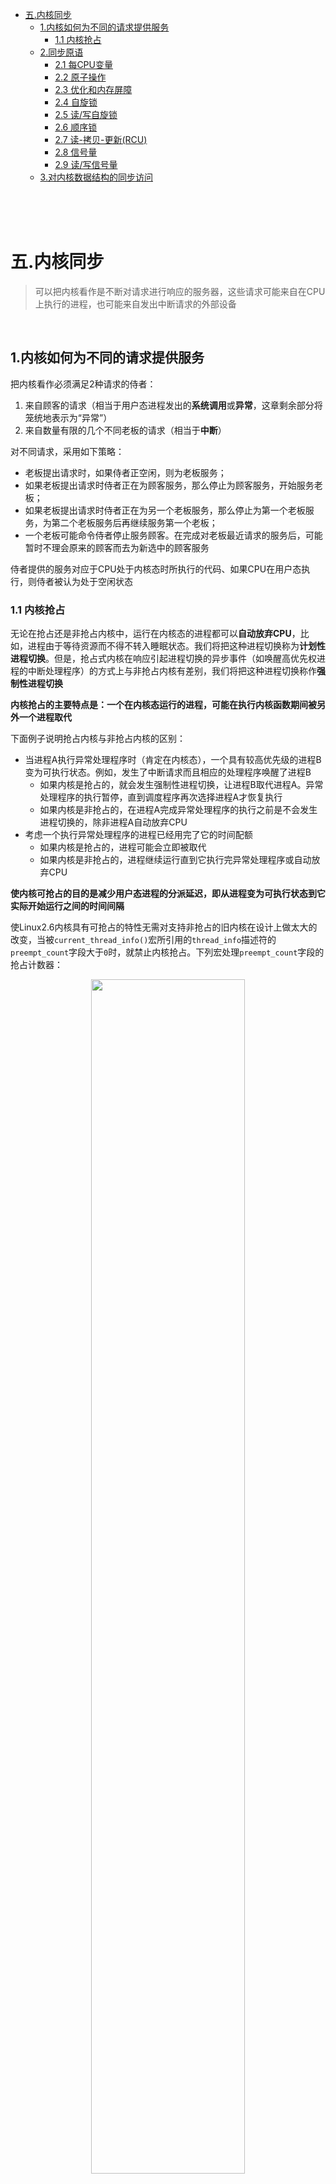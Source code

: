 
* [五.内核同步](#五内核同步)
    * [1.内核如何为不同的请求提供服务](#1内核如何为不同的请求提供服务)
        * [1.1 内核抢占](#11-内核抢占)
    * [2.同步原语](#2同步原语)
        * [2.1 每CPU变量](#21-每cpu变量)
        * [2.2 原子操作](#22-原子操作)
        * [2.3 优化和内存屏障](#23-优化和内存屏障)
        * [2.4 自旋锁](#24-自旋锁)
        * [2.5 读/写自旋锁](#25-读写自旋锁)
        * [2.6 顺序锁](#26-顺序锁)
        * [2.7 读-拷贝-更新(RCU)](#27-读-拷贝-更新rcu)
        * [2.8 信号量](#28-信号量)
        * [2.9 读/写信号量](#29-读写信号量)
    * [3.对内核数据结构的同步访问](#3对内核数据结构的同步访问)

<br>
<br>
<br>

# 五.内核同步

> 可以把内核看作是不断对请求进行响应的服务器，这些请求可能来自在CPU上执行的进程，也可能来自发出中断请求的外部设备

<br>

## 1.内核如何为不同的请求提供服务

把内核看作必须满足2种请求的侍者：

1. 来自顾客的请求（相当于用户态进程发出的**系统调用**或**异常**，这章剩余部分将笼统地表示为“异常”）
2. 来自数量有限的几个不同老板的请求（相当于**中断**）

对不同请求，采用如下策略：

* 老板提出请求时，如果侍者正空闲，则为老板服务；
* 如果老板提出请求时侍者正在为顾客服务，那么停止为顾客服务，开始服务老板；
* 如果老板提出请求时侍者正在为另一个老板服务，那么停止为第一个老板服务，为第二个老板服务后再继续服务第一个老板；
* 一个老板可能命令侍者停止服务顾客。在完成对老板最近请求的服务后，可能暂时不理会原来的顾客而去为新选中的顾客服务

侍者提供的服务对应于CPU处于内核态时所执行的代码、如果CPU在用户态执行，则侍者被认为处于空闲状态

### 1.1 内核抢占

无论在抢占还是非抢占内核中，运行在内核态的进程都可以**自动放弃CPU**，比如，进程由于等待资源而不得不转入睡眠状态。我们将把这种进程切换称为**计划性进程切换**。但是，抢占式内核在响应引起进程切换的异步事件（如唤醒高优先权进程的中断处理程序）的方式上与非抢占内核有差别，我们将把这种进程切换称作**强制性进程切换**

**内核抢占的主要特点是：一个在内核态运行的进程，可能在执行内核函数期间被另外一个进程取代**

下面例子说明抢占内核与非抢占内核的区别：

* 当进程A执行异常处理程序时（肯定在内核态），一个具有较高优先级的进程B变为可执行状态。例如，发生了中断请求而且相应的处理程序唤醒了进程B
    * 如果内核是抢占的，就会发生强制性进程切换，让进程B取代进程A。异常处理程序的执行暂停，直到调度程序再次选择进程A才恢复执行
    * 如果内核是非抢占的，在进程A完成异常处理程序的执行之前是不会发生进程切换的，除非进程A自动放弃CPU
* 考虑一个执行异常处理程序的进程已经用完了它的时间配额
    * 如果内核是抢占的，进程可能会立即被取代
    * 如果内核是非抢占的，进程继续运行直到它执行完异常处理程序或自动放弃CPU

**使内核可抢占的目的是减少用户态进程的分派延迟，即从进程变为可执行状态到它实际开始运行之间的时间间隔**

使Linux2.6内核具有可抢占的特性无需对支持非抢占的旧内核在设计上做太大的改变，当被`current_thread_info()`宏所引用的`thread_info`描述符的`preempt_count`字段大于`0`时，就禁止内核抢占。下列宏处理`preempt_count`字段的抢占计数器：

<div align="center"> <img src="pic/table-5-1.png" width="70%" height="70%"/> </div>

**内核抢占会引起不容忽视的开销。Linux2.6独具特色地允许用户在编译内核时通过设置选项来禁用或启用内核抢占**

<br>

## 2.同步原语

下表是Linux内核使用的同步技术。“适用范围”一栏表示同步技术是适用于系统中所有CPU还是单个CPU：

<div align="center"> <img src="pic/table-5-2.png" width="70%" height="70%"/> </div>

### 2.1 每CPU变量

**每CPU变量主要是数据结构的数组，系统的每个CPU对应数组的一个元素**

* 一个CPU不应该访问与其他CPU对应的数组元素，另外，它可以随意读或修改自己的元素而不用担心出现竞争条件，因为它是唯一有资格这么做的CPU
* 但是，这也意味着每CPU变量基本上只能在特殊情况下使用，也就是当它确定在系统的CPU上的数据在逻辑上是独立的时候

> 每CPU的数组元素在内存中被排列以使每个数据结构存放在硬件高速缓存的不同行，因此，对每CPU数组的并发访问不会导致cache-line的窃用和失效

**在单处理器和多处理器系统中，内核抢占都可能使每CPU变量产生竞争条件。总的原则是内核控制路径应该在禁用抢占的情况下访问每CPU变量**。考虑这种情况会产生什么后果——一个内核控制路径获得了它的每CPU变量本地副本的地址，然后它因被抢占而转移到另外一个CPU上，但仍然引用原来CPU元素的地址

### 2.2 原子操作

若干汇编语言指令具有“读—修改—写”类型。也就是说，它们访问存储器单元两次，第一次读原值，第二次写新值

为了避免由于“读—修改—写”指令引起的竞争条件，最容易的就是确保这样的操作在芯片级是原子的。任何一个这样的操作都必须以单个指令执行，

1. 中间不能中断
2. 且避免其他的CPU访问同一存储器单元

80x86指令：

* 进行零次或一次对齐内存访问的汇编指令是原子的
* 如果在读操作之后，写操作之前没有其他处理器占用内存总线，那么从内存中读取数据，更新数据并写回更新数据的这些“读—修改—写”汇编语言指令（如`inc`或`dec`）是原子的。当然，在单处理器系统中，永远都不会发生内存总线窃用的情况
* 操作码前缀是`lock`字节的“读—修改—写”汇编语言指令即使在多处理器系统中也是原子的。当控制单元检测到这个前缀时，就“锁定”内存总线，知道这条指令执行完成为止。所以加锁的指令执行时，其它处理器不能访问这个内存单元

C程序中，并不能保证编译器会为`a=a+1`或甚至像`a++`这样的操作使用一个原子指令。因此，Linux内核提供了一个专门的`atomic_t`类型（一个原子访问计数器）和一些专门的函数和宏，这些函数和宏作用于`atomic_t`类型的变量，并当作单独的、原子的汇编语言指令来使用。在多处理器系统中，每条这样的指令都有一个`lock`字节的前缀

### 2.3 优化和内存屏障

> 当使用优化的编译器时，不要认为指令会严格按照源代码中出现的顺序执行（例如，编译器可能重新安排汇编语言指令以使寄存器以最优的方式使用。此外，现代CPU通常并行地执行若干条指令，且可能重新安排内存访问。这种重新排序可以极大加速程序的执行）

所有的同步原语起优化和内存屏障的作用

**优化屏障**原语保证，编译程序不会混淆放在原语操作之前的汇编语言指令和放在原语操作之后的汇编语言指令

**内存屏障**原语保证，在原语之后的操作开始执行之前，原语之前的操作已经完成

### 2.4 自旋锁

自旋锁用在**多处理器环境中**

* 如果内核控制路径发现自旋锁“开着”，就获取锁并继续自己的执行
* 如果内核控制路径发现锁由运行在另一个CPU上的内核控制路径“锁着”，则反复执行一条紧凑的循环指令进行忙等，直到锁被释放

自旋锁通常非常方便，因为很多内核资源只锁1毫秒的时间片段；所以说，释放CPU和随后又获得CPU都不会消耗多少时间

一般来说，由自旋锁所保护的每个临界区都是禁止内核抢占的。在单处理系统上，这种锁本身并不起锁的作用，自旋锁的原语仅仅是禁止或启用内核抢占（注意，自旋锁忙等期间，内核抢占还是有效的，因此，等待自旋锁释放的进程有可能被更高优先级的进程替代）

### 2.5 读/写自旋锁

**只要没有内核控制路径对数据结构进行修改，读/写自旋锁就允许多个内核控制路径同时读同一数据结构。如果一个内核控制路径想对这个结构进行写操作，那么它必须首先获取读/写锁的写锁，写锁授权独占访问这个资源**

每个读/写自旋锁都是一个`rwlock_t`结构，其`lock`字段是一个32位的字段，分为两个不同的部分：

* **24位计数器**，表示对受保护的数据结构并发地进行读操作的内核控制路径的数目，这个计数器的二进制补码存放在这个字段的`0~23`位
* **“未锁”标志字段**，当没有内核控制路径在读或写时设置该位，否则清`0`.这个“未锁”标志存放在`lock`字段的第`24`位

注意：

* 如果自旋锁为空（设置了“未锁”标志且无读者），那么`lock`字段的值为`0x01000000`
* 如果写者已经获得自旋锁（“未锁”标志清`0`且无读者），那么`lock`字段的值为`0x00000000`
* 如果一个、两个或多个进程因为读获取了自旋锁，那么`lock`字段的值为`0x00ffffff`，`0x00fffffe`等

### 2.6 顺序锁

**当使用读/写锁时，内核控制路径发出的执行`read_lock`或`write_lock`操作的请求具有相同的优先权**。读者必须等待，直到写操作完成。同样地，写者也必须等待，直到读操作完成

Linux2.6引入了**顺序锁，它与读/写自旋锁非常相似，只是它为写者赋予了较高的优先级（事实上，即使在读者正在读的时候也允许写者继续运行。这种策略的好处是写者永远不会等待，除非另一个写者正在写，缺点是有些时候读者不得不反复多次读相同的数据直到它获得有效的副本）**

每个顺序锁都是包含2个字段的`seqlock_t`结构：

```c
struct seqlock_t {
    spinlock_t    lock
    int           sequence  //顺序计数器
}
```

每个读者都必须在读数据前后两次读顺序计数器，并检查两次读到的值是否相同，如果不相同，说明新的写者已经开始写并增加了顺序计数器，因此暗示读者刚读到的数据是无效的

写者通过调用`write_seqlock()`和`write_sequnlock()`获取和释放顺序锁

* 第一个函数获取`seqlock_t`数据结构中的自旋锁，然后使顺序计数器加1
* 第二个函数再次增加顺序计数器，然后释放自旋锁

这样可以保证写者写的过程中计数器的值是奇数，当没有写者在改变数据的时候，计数器的值是偶数

注意，当读者进入临界区时，不必禁用内核抢占；另一方面，由于写者获取自旋锁，所以它进入临界区时自动禁用内核抢占

### 2.7 读-拷贝-更新(RCU)

> RCU是Linux 2.6新加的功能，用在网络层和虚拟文件系统(VFS)中

读-拷贝-更新(RCU)是为了保护在多数情况下被多个CPU读的数据结构而设计的另一种同步技术。**RCU允许多个读者和写者并发执行（相对于只允许一个写者执行的顺序锁有了改进）而且，RCU你使用锁，即不使用被所有CPU共享的锁或计数器，这一点与读/写自旋锁和顺序锁（由于cache-line窃用和失效而有很高的开销）相比，RCU具有更大的优势**

RCU的关键思想包括限制RCP的范围：

1. RCU只保护被动态分配并通过指针引用的数据结构
2. 在被RCU保护的临界区中，任何内核控制路径都不能睡眠

当内核控制路径要读取被RCU保护的数据结构时，执行宏`rcu_read_lock()`，它等同于`preempt_disable()`。接下来，读者间接引用该数据结构指针所对应的内存单元并开始读这个数据结构。读者在完成对数据结构的读操作之前，是不能睡眠的。用等同于`preempt_enable()`的宏`rcu_read_unlock()`标记临界区的结束

读者几乎不做任何事来防止竞争条件出现，所以写者不得不做更多。当写者要更新数据结构时，它间接引用指针并生成整个数据结构的副本。接下来，写者修改这个副本。一旦修改完毕，写者改变指向数据结构的指针，以使它指向被修改后的副本。由于修改指针值的操作是一个原子操作，所以旧副本和新副本对每个读者或写者都是可见的，在数据结构中不会出现数据崩溃。尽管如此，还需要内存屏障来保证：只有在数据结构被修改之后，已更新的指针对其他CPU才是可见的。如果把自旋锁和RCU结合起来以禁止写者的并发执行，就隐含地引入这样的内存屏障

然而，使用RCU技术的真正困难在于：写者修改指针时不能立即释放数据结构的旧副本。实际上，写者开始修改时，正在访问数据结构的读者可能还在读旧副本。只有在CPU上的所有（潜在的）读者都执行完宏`rcu_read_unlock()`之后，才可以释放旧副本。内核要求每个潜在的读者在下面的操作之前执行`rcu_read_unlock()`：

* CPU执行进程切换
* CPU开始在用户态执行
* CPU执行空循环

对上述每种情况，我们说CPU已经经过静止状态

写者调用函数`call_rcu()`来释放数据结构的旧副本。当所有的CPU都通过静止状态之后，`call_rcu()`接受`rcu_head`描述符（通常嵌在要被释放的数据结构中）的地址和将要调用的回调函数的地址作为参数。一旦回调函数被执行，它通常释放数据结构的旧副本

函数`call_rcu()`把回调函数和其参数的地址存放在`rcu_head`描述符中，然后把描述符插入回调函数的每CPU(per-CPU)链表中。内核每经过一个时钟滴答就周期性地检查本地CPU是否经过了一个静止状态。如果所有CPU都经过了静止状态，本地tasklet（它的描述符存放在每CPU变量`rcu_tasklet`中）就执行链表中的所有回调函数

### 2.8 信号量

> 这里主要指内核信号量，Linux提供的System V IPC信号量，由用户态进程使用

内核信号量类似于自旋锁，因为当锁关闭时，它不允许内核控制路径继续进行。然而，当内核控制路径试图获取内核信号量所保护的忙资源时，相应的进程被挂起。只有在资源被释放时，进程才再次变为可运行的。因此，只有可以睡眠的函数才能获取内核信号量：中断处理程序和可延迟函数都不能使用内核信号量

### 2.9 读/写信号量

读/写信号量类似于”读/写自旋锁“，不同之处是：信号量再次变为打开之前，等待的进程挂起而不是自旋

很多内核控制路径为读可以并发地获取读/写信号量。但是，任何写者内核控制路径必须有对被保护资源的互斥访问。因此，只有在没有内核控制路径为读访问或写访问持有信号量时，才可以为写获取信号量。读/写信号量可以提高内核中的并发度

内核以严格的FIFO顺序处理等待读/写信号量的所有进程。如果读者或写者进程发现信号量关闭，这些进程就被插入到信号量等待队列链表的末尾。当信号量被释放时，就检查处于等待队列链表第一个位置的进程。第一个进程被唤醒。如果是一个写者进程，等待队列上其他的进程就继续睡眠。如果是一个读者进程，那么紧跟第一个进程的其它所有读者进程也被唤醒并获得锁。不过，在写者进程之后排队的读者进程继续睡眠

<br>

## 3.对内核数据结构的同步访问

系统中的并发度取决于两个主要因素：

* 同时运转的I/O设备数
* 进行有效工作的CPU数

为了使I/O吞吐量最大化，应该使中断禁止保持在很短的时间。正如第四章的”IRQ和中断“一节描述的那样，当中断被禁止时，由I/O设备产生的IRQ被PIC暂时忽略，因此，就没有新的活动在这种设备上开始

为了有效地利用CPU，应该尽可能避免使用基于自旋锁的同步原语。当一个CPU执行紧指令循环等待自旋锁打开时，是在浪费宝贵的机器周期。就像我们前面所描述的，更糟糕的是：由于自旋锁对硬件高速缓存的影响而使其对系统的整体性能产生不利影响

在以下两种情况下，既可以维持较高的并发度，也可以达到同步：

* 共享的数据结构是一个单独的整数值，可以把它声明为`atomic_t`类型并使用原子操作对其更新。原子操作比自旋锁和中断禁止都快，只有在几个内核控制路径同时访问这个数据结构时速度才会慢下来
* 把一个元素插入到共享链表的操作决不是原子的，因为这至少涉及两个指针赋值。不过，内核有时并不用锁或禁止中断就可以执行这种插入操作。考虑如下代码，在汇编语言中，插入简化为两个连续的原子指令。第一条指令建立`new`元素的`next`指针，但不修改链表。因此，如果中断处理程序在第一条指令和第二条指令执行的中间查看这个链表，看到的就是没有新元素的链表。如果该处理程序在第二条指令执行后查看链表，就会看到有新的元素的链表。关键是，在任一情况下，链表都是一致的且处于未损坏状态。然而，只有在中断处理程序不修改链表的情况下才能保证这种完整性。如果修改了链表，那么在`new`元素内刚刚设置的`next`指针就可能变为无效的。同时，开发者必须确保两个赋值操作的顺序不被编译器或CPU控制单元搅乱。否则，如果中断处理程序在两个赋值之间中断了系统调用服务例程，处理程序就会看到一个损坏的链表。因此，就需要一个写内存屏障原语

    ```c
    new->next = list_element->next;
    list_element->next = new;
    ```
